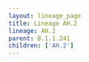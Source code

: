 ```yaml
---
layout: lineage_page
title: Lineage AH.2
lineage: AH.2
parent: B.1.1.241
children: ['AH.2']
---
```

